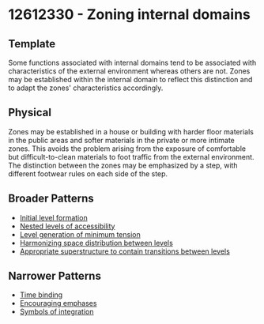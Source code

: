 # 12612330 - Zoning internal domains

## Template

Some functions associated with internal domains tend to be associated with characteristics of the external environment whereas others are not. Zones may be established within the internal domain to reflect this distinction and to adapt the zones' characteristics accordingly.

## Physical

Zones may be established in a house or building with harder floor materials in the public areas and softer materials in the private or more intimate zones. This avoids the problem arising from the exposure of comfortable but difficult-to-clean materials to foot traffic from the external environment. The distinction between the zones may be emphasized by a step, with different footwear rules on each side of the step.

## Broader Patterns

- [Initial level formation](12612150)
- [Nested levels of accessibility](12611270)
- [Level generation of minimum tension](12612190)
- [Harmonizing space distribution between levels](12612100)
- [Appropriate superstructure to contain transitions between levels](12612280)

## Narrower Patterns

- [Time binding](12612480)
- [Encouraging emphases](12612500)
- [Symbols of integration](12612490)
